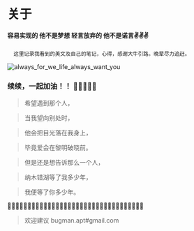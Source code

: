 # 关于

#### 容易实现的 他不是梦想  轻言放弃的 他不是诺言✌✌✌


```
  这里记录我看到的美文及自己的笔记，心得，感谢大牛引路。晚辈尽力追赶。
```
![always_for_we_life_always_want_you](https://s2.ax1x.com/2020/01/06/lrQRoR.jpg)

### 续续，一起加油！！ 🤞🤞🤞🤞🤞

>希望遇到那个人，

>当我望向别处时，

>他会把目光落在我身上，

>毕竟爱会在黎明破晓前。

>但是还是想告诉那么一个人，

>纳木错湖等了我多少年，

>我便等了你多少年。



🚄🚃🚃🚃🚃🚃🚃🚃🚃🚃🚃🚃🚃🚃🚃🚃🚃🚃🚃🚃🚃🚃🚃🚃🚃🚃🚃🚃🚃🚃🚃🚃🚃🚃

>欢迎建议 bugman.apt#gmail.com
